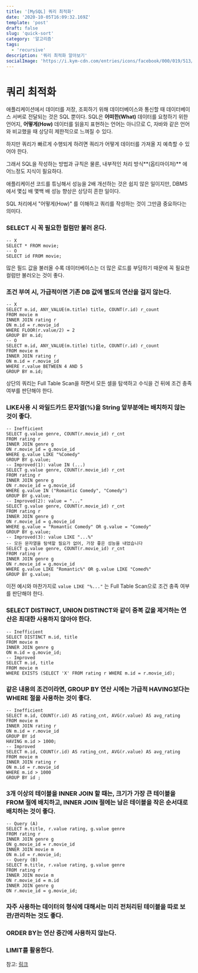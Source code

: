 ```yaml
---
title: '[MySQL] 쿼리 최적화'
date: '2020-10-05T16:09:32.169Z'
template: 'post'
draft: false
slug: 'quick-sort'
category: '알고리즘'
tags:
  - 'recursive'
description: '쿼리 최적화 알아보기'
socialImage: 'https://i.kym-cdn.com/entries/icons/facebook/000/019/513/til.jpg'
---
```


# 쿼리 최적화

애플리케이션에서 데이터를 저장, 조회하기 위해 데이터베이스와 통신할 때 데이터베이스 서버로 전달되는 것은 SQL 뿐이다. SQL은 **어떠한(What)** 데이터를 요청하기 위한 언어지, **어떻게(How)** 데이터를 읽을지 표현하는 언어는 아니므로 C, 자바와 같은 언어와 비교했을 때 상당히 제한적으로 느껴질 수 있다.

하지만 쿼리가 빠르게 수행되게 하려면 쿼리가 어떻게 데이터를 가져올 지 예측할 수 있어야 한다.

그래서 SQL을 작성하는 방법과 규칙은 물론, 내부적인 처리 방식**(옵티마이저)** 에 어느정도 지식이 필요하다.

애플리케이션 코드를 튜닝해서 성능을 2배 개선하는 것은 쉽지 않은 일이지만, DBMS에서 몇십 배 몇백 배 성능 향상은 상당히 흔한 일이다.

SQL 처리에서 "어떻게(How)" 를 이해하고 쿼리를 작성하는 것이 그만큼 중요하다는 의미다.



### SELECT 시 꼭 필요한 컬럼만 불러 온다.

```mysql
-- X
SELECT * FROM movie; 
-- O
SELECT id FROM movie;
```

많은 필드 값을 불러올 수록 데이터베이스는 더 많은 로드를 부담하기 때문에 꼭 필요한 컬럼만 불러오는 것이 좋다.



### 조건 부여 시, 가급적이면 기존 DB 값에 별도의 연산을 걸지 않는다.

```mysql
-- X
SELECT m.id, ANY_VALUE(m.title) title, COUNT(r.id) r_count 
FROM movie m 
INNER JOIN rating r 
ON m.id = r.movie_id 
WHERE FLOOR(r.value/2) = 2 
GROUP BY m.id;
-- O
SELECT m.id, ANY_VALUE(m.title) title, COUNT(r.id) r_count 
FROM movie m 
INNER JOIN rating r 
ON m.id = r.movie_id 
WHERE r.value BETWEEN 4 AND 5 
GROUP BY m.id;
```

상단의 쿼리는 Full Table Scan을 하면서 모든 셀을 탐색하고 수식을 건 뒤에 조건 충족 여부를 판단해야 한다.



### LIKE사용 시 와일드카드 문자열(%)을 String 앞부분에는 배치하지 않는 것이 좋다.

```mysql
-- Inefficient
SELECT g.value genre, COUNT(r.movie_id) r_cnt 
FROM rating r 
INNER JOIN genre g 
ON r.movie_id = g.movie_id 
WHERE g.value LIKE "%Comedy"  
GROUP BY g.value;
-- Improved(1): value IN (...)
SELECT g.value genre, COUNT(r.movie_id) r_cnt 
FROM rating r 
INNER JOIN genre g 
ON r.movie_id = g.movie_id 
WHERE g.value IN ("Romantic Comedy", "Comedy") 
GROUP BY g.value;
-- Improved(2): value = "..."
SELECT g.value genre, COUNT(r.movie_id) r_cnt 
FROM rating r 
INNER JOIN genre g 
ON r.movie_id = g.movie_id 
WHERE g.value = "Romantic Comedy" OR g.value = "Comedy"
GROUP BY g.value;
-- Improved(3): value LIKE "...%"
-- 모든 문자열을 탐색할 필요가 없어, 가장 좋은 성능을 내었습니다
SELECT g.value genre, COUNT(r.movie_id) r_cnt 
FROM rating r 
INNER JOIN genre g 
ON r.movie_id = g.movie_id 
WHERE g.value LIKE "Romantic%" OR g.value LIKE "Comed%"
GROUP BY g.value;
```

이전 예시와 마찬가지로 `value LIKE "%..."` 는 Full Table Scan으로 조건 충족 여부를 판단해야 한다.



### SELECT DISTINCT, UNION DISTINCT와 같이 중복 값을 제거하는 연산은 최대한 사용하지 않아야 한다.

```mysql
-- Inefficient
SELECT DISTINCT m.id, title 
FROM movie m  
INNER JOIN genre g 
ON m.id = g.movie_id;
-- Improved
SELECT m.id, title 
FROM movie m  
WHERE EXISTS (SELECT 'X' FROM rating r WHERE m.id = r.movie_id);
```

### 같은 내용의 조건이라면, GROUP BY 연산 시에는 가급적 HAVING보다는 WHERE 절을 사용하는 것이 좋다.

```mysql
-- Inefficient
SELECT m.id, COUNT(r.id) AS rating_cnt, AVG(r.value) AS avg_rating 
FROM movie m  
INNER JOIN rating r 
ON m.id = r.movie_id 
GROUP BY id 
HAVING m.id > 1000;
-- Improved
SELECT m.id, COUNT(r.id) AS rating_cnt, AVG(r.value) AS avg_rating 
FROM movie m  
INNER JOIN rating r 
ON m.id = r.movie_id 
WHERE m.id > 1000
GROUP BY id ;
```

### 3개 이상의 테이블을 INNER JOIN 할 때는, 크기가 가장 큰 테이블을 FROM 절에 배치하고, INNER JOIN 절에는 남은 테이블을 작은 순서대로 배치하는 것이 좋다.

```mysql
-- Query (A)
SELECT m.title, r.value rating, g.value genre 
FROM rating r 
INNER JOIN genre g 
ON g.movie_id = r.movie_id  
INNER JOIN movie m 
ON m.id = r.movie_id;
-- Query (B)
SELECT m.title, r.value rating, g.value genre 
FROM rating r 
INNER JOIN movie m
ON r.movie_id = m.id 
INNER JOIN genre g 
ON r.movie_id = g.movie_id;
```

### 자주 사용하는 데이터의 형식에 대해서는 미리 전처리된 테이블을 따로 보관/관리하는 것도 좋다.

### ORDER BY는 연산 중간에 사용하지 않는다.

### LIMIT를 활용한다.



참고: [링크](https://medium.com/watcha/쿼리-최적화-첫걸음-보다-빠른-쿼리를-위한-7가지-체크-리스트-bafec9d2c073)